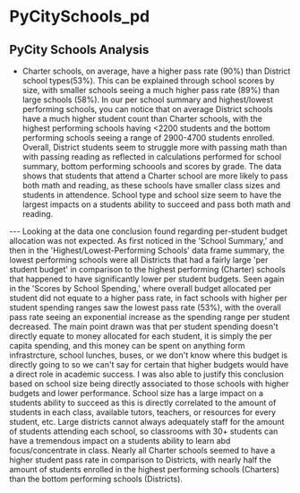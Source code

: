 # PyCitySchools_pd

## PyCity Schools Analysis

- Charter schools, on average, have a higher pass rate (90%) than District school types(53%). This can be explained through school scores by size, with smaller schools seeing a much higher pass rate (89%) than large schools (58%). In our per school summary and highest/lowest performing schools, you can notice that on average District schools have a much higher student count than Charter schools, with the highest performing schools having <2200 students and the bottom performing schools seeing a range of 2900-4700 students enrolled. Overall, District students seem to struggle more with passing math than with passing reading as reflected in calculations performed for school summary, bottom performing schoools and scores by grade. The data shows that students that attend a Charter school are more likely to pass both math and reading, as these schools have smaller class sizes and students in attendence. School type and school size seem to have the largest impacts on a students ability to succeed and pass both math and reading.
  
--- Looking at the data one conclusion found regarding per-student budget allocation was not expected. As first noticed in the 'School Summary,' and then in the 'Highest/Lowest-Performing Schools' data frame summary, the lowest performing schools were all Districts that had a fairly large 'per student budget' in comparison to the highest performing (Charter) schools that happened to have significantly lower per student budgets. Seen again in the 'Scores by School Spending,' where overall budget allocated per student did not equate to a higher pass rate, in fact schools with higher per student spending ranges saw the lowest pass rate (53%), with the overall pass rate seeing an exponential increase as the spending range per student decreased. The main point drawn was that per student spending doesn't directly equate to money allocated for each student, it is simply the per capita spending, and this money can be spent on anything form infrastrcture, school lunches, buses, or we don't know where this budget is directly going to so we can't say for certain that higher budgets would have a direct role in academic success. I was also able to justify this conclusion based on school size being directly associated to those schools with higher budgets and lower performance. School size has a large impact on a students ability to succeed as this is directly correlated to the amount of students in each class, available tutors, teachers, or resources for every student, etc. Large districts cannot always adequately staff for the amount of students attending each school, so classrooms with 30+ students can have a tremendous impact on a students ability to learn abd focus/concentrate in class. Nearly all Charter schools seemed to have a higher student pass rate in comparison to Districts, with nearly half the amount of students enrolled in the highest performing schools (Charters) than the bottom performing schools (Districts).
